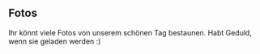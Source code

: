 ## Foto&shy;s

Ihr könnt viele Fotos von unserem schönen Tag bestaunen. Habt Geduld, wenn sie geladen werden :)
